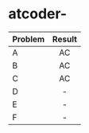 # atcoder-

| Problem | Result |
| :--- | :---: |
| A | AC |
| B | AC |
| C | AC |
| D | - |
| E | - |
| F | - |
